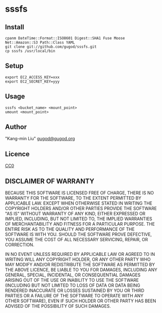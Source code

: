 # sssfs

## Install

    cpanm DateTime::Format::ISO8601 Digest::SHA1 Fuse Moose Net::Amazon::S3 Path::Class YAML
    git clone git://github.com/gugod/sssfs.git
    cp sssfs /usr/local/bin

## Setup

    export EC2_ACCESS_KEY=xxx
    export EC2_SECRET_KEY=yyy

## Usage

    sssfs <bucket_name> <mount_point>
    umount <mount_point>

## Author

"Kang-min Liu" <gugod@gugod.org>

## Licence

[CC0](http://creativecommons.org/publicdomain/zero/1.0/)

## DISCLAIMER OF WARRANTY

BECAUSE THIS SOFTWARE IS LICENSED FREE OF CHARGE, THERE IS NO WARRANTY
FOR THE SOFTWARE, TO THE EXTENT PERMITTED BY APPLICABLE LAW. EXCEPT WHEN
OTHERWISE STATED IN WRITING THE COPYRIGHT HOLDERS AND/OR OTHER PARTIES
PROVIDE THE SOFTWARE "AS IS" WITHOUT WARRANTY OF ANY KIND, EITHER
EXPRESSED OR IMPLIED, INCLUDING, BUT NOT LIMITED TO, THE IMPLIED
WARRANTIES OF MERCHANTABILITY AND FITNESS FOR A PARTICULAR PURPOSE. THE
ENTIRE RISK AS TO THE QUALITY AND PERFORMANCE OF THE SOFTWARE IS WITH
YOU. SHOULD THE SOFTWARE PROVE DEFECTIVE, YOU ASSUME THE COST OF ALL
NECESSARY SERVICING, REPAIR, OR CORRECTION.

IN NO EVENT UNLESS REQUIRED BY APPLICABLE LAW OR AGREED TO IN WRITING
WILL ANY COPYRIGHT HOLDER, OR ANY OTHER PARTY WHO MAY MODIFY AND/OR
REDISTRIBUTE THE SOFTWARE AS PERMITTED BY THE ABOVE LICENCE, BE
LIABLE TO YOU FOR DAMAGES, INCLUDING ANY GENERAL, SPECIAL, INCIDENTAL,
OR CONSEQUENTIAL DAMAGES ARISING OUT OF THE USE OR INABILITY TO USE
THE SOFTWARE (INCLUDING BUT NOT LIMITED TO LOSS OF DATA OR DATA BEING
RENDERED INACCURATE OR LOSSES SUSTAINED BY YOU OR THIRD PARTIES OR A
FAILURE OF THE SOFTWARE TO OPERATE WITH ANY OTHER SOFTWARE), EVEN IF
SUCH HOLDER OR OTHER PARTY HAS BEEN ADVISED OF THE POSSIBILITY OF
SUCH DAMAGES.
